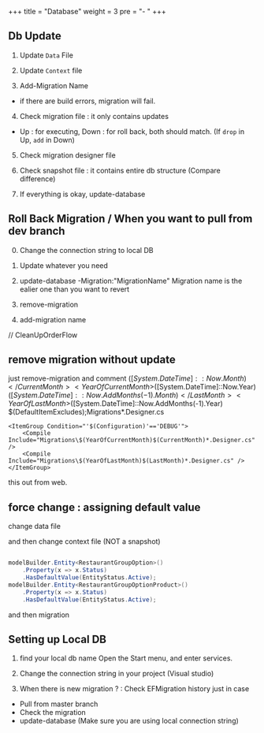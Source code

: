 +++
title = "Database"
weight = 3
pre = "- "
+++

## Db Update

1. Update `Data` File

2. Update `Context` file

3. Add-Migration Name

- if there are build errors, migration will fail.

4. Check migration file : it only contains updates

- Up : for executing, Down : for roll back, both should match. (If `drop` in Up, `add` in Down)

5. Check migration designer file

6. Check snapshot file : it contains entire db structure (Compare difference)

7. If everything is okay, update-database

## Roll Back Migration / When you want to pull from dev branch

0. Change the connection string to local DB

1. Update whatever you need

2. update-database -Migration:"MigrationName"
   Migration name is the ealier one than you want to revert

3. remove-migration

4. add-migration name

// CleanUpOrderFlow

## remove migration without update

just remove-migration
and
comment
<PropertyGroup Condition="'$(Configuration)'=='DEBUG'">
<CurrentMonth>$([System.DateTime]::Now.Month)</CurrentMonth>
		<YearOfCurrentMonth>$([System.DateTime]::Now.Year)</YearOfCurrentMonth>
<LastMonth>$([System.DateTime]::Now.AddMonths(-1).Month)</LastMonth>
		<YearOfLastMonth>$([System.DateTime]::Now.AddMonths(-1).Year)</YearOfLastMonth>
<DefaultItemExcludes>$(DefaultItemExcludes);Migrations\*.Designer.cs</DefaultItemExcludes>
</PropertyGroup>

    <ItemGroup Condition="'$(Configuration)'=='DEBUG'">
    	<Compile Include="Migrations\$(YearOfCurrentMonth)$(CurrentMonth)*.Designer.cs" />
    	<Compile Include="Migrations\$(YearOfLastMonth)$(LastMonth)*.Designer.cs" />
    </ItemGroup>

this out from web.

## force change : assigning default value

change data file

and then change context file (NOT a snapshot)

```c#

modelBuilder.Entity<RestaurantGroupOption>()
	.Property(x => x.Status)
	.HasDefaultValue(EntityStatus.Active);
modelBuilder.Entity<RestaurantGroupOptionProduct>()
	.Property(x => x.Status)
	.HasDefaultValue(EntityStatus.Active);

```

and then migration

## Setting up Local DB

1. find your local db name
   Open the Start menu, and enter services.

2. Change the connection string in your project (Visual studio)

3. When there is new migration ? : Check EFMigration history just in case

- Pull from master branch
- Check the migration
- update-database (Make sure you are using local connection string)
